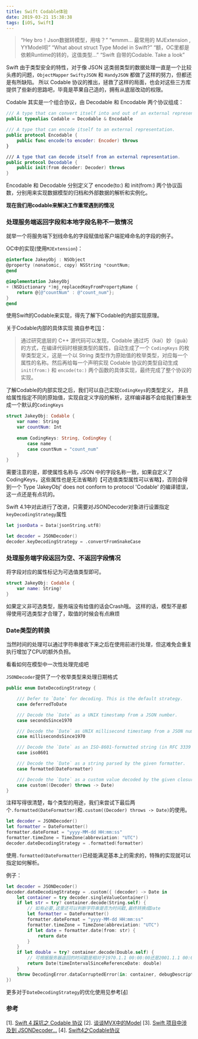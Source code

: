```yaml
---
title: Swift Codable体验
date: 2019-03-21 15:38:38
tags: [iOS, Swift]
---
```


>“Hey bro！Json数据转模型，用啥？”
“emmm... 最常用的 MJExtension , YYModel呗”
“What about struct Type Model in Swift?”
“额，OC里都是依赖Runtime的转的，这值类型...”
“Swift 自带的Codable. Take a look”

<!-- more -->

Swift 由于类型安全的特性，对于像 JSON 这类弱类型的数据处理一直是一个比较头疼的问题，`ObjectMapper` `SwiftyJSON` 和 `HandyJSON` 都做了这样的努力，但都还是有所缺陷。 所以 Codable 协议的推出，拯救了这样的局面，也会对这些三方库提供了些新的思路吧，毕竟是苹果自己造的，拥有从底层改动的权限。

Codable 其实是一个组合协议，由 Decodable 和 Encodable 两个协议组成：

``` swift
/// A type that can convert itself into and out of an external representation.
public typealias Codable = Decodable & Encodable

/// A type that can encode itself to an external representation.
public protocol Encodable {
    public func encode(to encoder: Encoder) throws
}

/// A type that can decode itself from an external representation.
public protocol Decodable {
    public init(from decoder: Decoder) throws
}
```

Encodable 和 Decodable 分别定义了 encode(to:) 和 init(from:) 两个协议函数，分别用来实现数据模型的归档和外部数据的解析和实例化。

__现在我们用codable来解决工作重常遇到的情况__

### 处理服务端返回字段和本地字段名称不一致情况

就举一个将服务端下划线命名的字段赋值给客户端驼峰命名的字段的例子。

OC中的实现(使用`MJExtension`)：

``` objectivec
@interface JakeyObj : NSObject
@property (nonatomic, copy) NSString *countNum;
@end

@implementation JakeyObj
+ (NSDictionary *)mj_replacedKeyFromPropertyName {
    return @{@"countNum" : @"count_num"};
}
@end
```

使用Swift的Codable来实现，得先了解下Codable的内部实现原理。

关于Codable内部的具体实现 摘自参考[[1]](#ref)：
>通过研究底层的 C++ 源代码可以发现，Codable 通过巧（kai）妙（guà）的方式，在编译代码时根据类型的属性，自动生成了一个 `CodingKeys` 的枚举类型定义，这是一个以 String 类型作为原始值的枚举类型，对应每一个属性的名称。然后再给每一个声明实现 Codable 协议的类型自动生成 `init(from:)` 和 `encode(to:)` 两个函数的具体实现，最终完成了整个协议的实现。
>

了解Codable的内部实现之后，我们可以自己实现`CodingKeys`的类型定义， 并且给属性指定不同的原始值，实现自定义字段的解析，这样编译器不会给我们重新生成一个默认的`CodingKeys`

``` swift
struct JakeyObj: Codable {
    var name: String
    var countNum: Int
    
    enum CodingKeys: String, CodingKey {
        case name
        case countNum = "count_num"
    }
}
```

需要注意的是，即使属性名称与 JSON 中的字段名称一致，如果自定义了 CodingKeys，这些属性也是无法省略的【可选值类型属性可以省略】，否则会得到一个 Type 'JakeyObj' does not conform to protocol 'Codable' 的编译错误，这一点还是有点坑的。


Swift 4.1中对此进行了改进，只需要对JSONDecoder对象进行设置指定`keyDecodingStrategy`属性

``` Swift
let jsonData = Data(jsonString.utf8)

let decoder = JSONDecoder()
decoder.keyDecodingStrategy = .convertFromSnakeCase
```



### 处理服务端字段返回为空、不返回字段情况

将字段对应的属性标记为可选值类型即可。

``` swift
struct JakeyObj: Codable {
    var name: String?
}
```

如果定义非可选类型，服务端没有给值的话会Crash哦。
这样的话，模型不是都得使用可选类型才合理了，取值的时候会有点麻烦

### Date类型的转换
当然时间的处理可以通过字符串接收下来之后在使用前进行处理，但这难免会重复执行增加了CPU的额外负担。

看看如何在模型中一次性处理完成吧

`JSONDecoder`提供了一个枚举类型来处理日期格式

``` Swift
public enum DateDecodingStrategy {

    /// Defer to `Date` for decoding. This is the default strategy.
    case deferredToDate

    /// Decode the `Date` as a UNIX timestamp from a JSON number.
    case secondsSince1970

    /// Decode the `Date` as UNIX millisecond timestamp from a JSON number.
    case millisecondsSince1970

    /// Decode the `Date` as an ISO-8601-formatted string (in RFC 3339 format).
    case iso8601

    /// Decode the `Date` as a string parsed by the given formatter.
    case formatted(DateFormatter)

    /// Decode the `Date` as a custom value decoded by the given closure.
    case custom((Decoder) throws -> Date)
}
```

注释写得很清楚，每个类型的用途，我们来尝试下最后两个`.formatted(DateFormatter)`和`.custom((Decoder) throws -> Date)`的使用。

``` swift
let decoder = JSONDecoder()
let formatter = DateFormatter()
formatter.dateFormat = "yyyy-MM-dd HH:mm:ss"
formatter.timeZone = TimeZone(abbreviation: "UTC")
decoder.dateDecodingStrategy = .formatted(formatter)
```

使用`.formatted(DateFormatter)`已经能满足基本上的需求的，特殊的实现就可以指定如何解析。

例子：

``` swift
let decoder = JSONDecoder()
decoder.dateDecodingStrategy = .custom({ (decoder) -> Date in
    let container = try decoder.singleValueContainer()
    if let str = try? container.decode(String.self) {
        // 如有必要,这里还可以判断字符串是否为时间戳,最终转换成Date
        let formatter = DateFormatter()
        formatter.dateFormat = "yyyy-MM-dd HH:mm:ss"
        formatter.timeZone = TimeZone(abbreviation: "UTC")
        if let date = formatter.date(from: str) {
            return date
        }
    }
    if let double = try? container.decode(Double.self) {
        // 可根据服务器返回的时间戳是相对于1970.1.1 00:00:00还是2001.1.1 00:00:00进行相应的转换
        return Date(timeIntervalSinceReferenceDate: double)
    }
    throw DecodingError.dataCorruptedError(in: container, debugDescription: "Cannot decode date.")
})
```

更多对于`DateDecodingStrategy`的优化使用见参考[[4]](#ref)

### <span class="ref">参考</span>

[1]. [Swift 4 踩坑之 Codable 协议](https://juejin.im/post/5a3869bb5188257d167a4ebd#heading-12)
[2]. [谈谈MVX中的Model](https://juejin.im/entry/59603e696fb9a06ba6464d32)
[3]. [Swift 项目中涉及到 JSONDecoder...](https://ming1016.github.io/2018/04/02/record-and-think-about-swift-project-jsondecoder-networking-and-pop/)
[4]. [Swift4之Codable协议](http://www.0daybug.com/2018/03/26/swift4-Codable/)